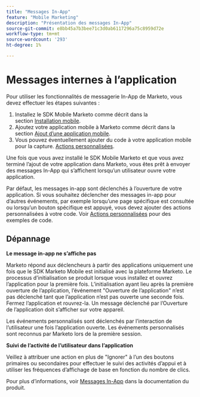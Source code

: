 ```yaml
---
title: "Messages In-App"
feature: "Mobile Marketing"
description: "Présentation des messages In-App"
source-git-commit: e8bb45a7b3bee71c3d0ab6117296a75c8959d72e
workflow-type: tm+mt
source-wordcount: '293'
ht-degree: 1%

---
```



# Messages internes à l’application

Pour utiliser les fonctionnalités de messagerie In-App de Marketo, vous devez effectuer les étapes suivantes :

1. Installez le SDK Mobile Marketo comme décrit dans la section [Installation mobile](installation.md).
1. Ajoutez votre application mobile à Marketo comme décrit dans la section [Ajout d’une application mobile](https://experienceleague.adobe.com/en/docs/marketo/using/product-docs/mobile-marketing/admin/add-a-mobile-app).
1. Vous pouvez éventuellement ajouter du code à votre application mobile pour la capture. [Actions personnalisées](custom-actions.md).

Une fois que vous avez installé le SDK Mobile Marketo et que vous avez terminé l’ajout de votre application dans Marketo, vous êtes prêt à envoyer des messages In-App qui s’affichent lorsqu’un utilisateur ouvre votre application.

Par défaut, les messages in-app sont déclenchés à l’ouverture de votre application. Si vous souhaitez déclencher des messages in-app pour d’autres événements, par exemple lorsqu’une page spécifique est consultée ou lorsqu’un bouton spécifique est appuyé, vous devez ajouter des actions personnalisées à votre code. Voir [Actions personnalisées](custom-actions.md) pour des exemples de code.

## Dépannage

**Le message in-app ne s’affiche pas**

Marketo répond aux déclencheurs à partir des applications uniquement une fois que le SDK Marketo Mobile est initialisé avec la plateforme Marketo. Le processus d’initialisation se produit lorsque vous installez et ouvrez l’application pour la première fois. L’initialisation ayant lieu après la première ouverture de l’application, l’événement &quot;Ouverture de l’application&quot; n’est pas déclenché tant que l’application n’est pas ouverte une seconde fois. Fermez l’application et rouvrez-la. Un message déclenché par l’Ouverture de l’application doit s’afficher sur votre appareil.

Les événements personnalisés sont déclenchés par l’interaction de l’utilisateur une fois l’application ouverte. Les événements personnalisés sont reconnus par Marketo lors de la première session.

**Suivi de l’activité de l’utilisateur dans l’application**

Veillez à attribuer une action en plus de &quot;Ignorer&quot; à l’un des boutons primaires ou secondaires pour effectuer le suivi des activités d’appui et à utiliser les fréquences d’affichage de base en fonction du nombre de clics.

Pour plus d’informations, voir [Messages In-App](https://experienceleague.adobe.com/en/docs/marketo/using/product-docs/mobile-marketing/in-app-messages/creating-in-app-messages/create-an-in-app-message) dans la documentation du produit.
